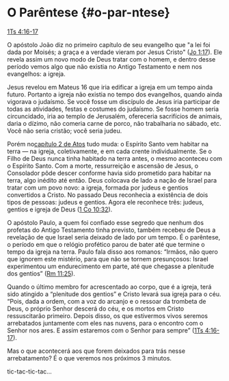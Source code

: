 # **O Parêntese** {#o-par-ntese}

[1Ts 4:16-17](http://bibliaonline.com.br/acf/1ts/4/16-17)

O apóstolo João diz no primeiro capítulo de seu evangelho que &quot;a lei foi dada por Moisés; a graça e a verdade vieram por Jesus Cristo&quot; ([Jo 1:17](http://bibliaonline.com.br/acf/jo/1/17)). Ele revela assim um novo modo de Deus tratar com o homem, e dentro desse período vemos algo que não existia no Antigo Testamento e nem nos evangelhos: a igreja.

Jesus revelou em Mateus 16 que iria edificar a igreja em um tempo ainda futuro. Portanto a igreja não existia no tempo dos evangelhos, quando ainda vigorava o judaísmo. Se você fosse um discípulo de Jesus iria participar de todas as atividades, festas e costumes do judaísmo. Se fosse homem seria circuncidado, iria ao templo de Jerusalém, ofereceria sacrifícios de animais, daria o dízimo, não comeria carne de porco, não trabalharia no sábado, etc. Você não seria cristão; você seria judeu.

Porém no[capítulo 2 de Atos](http://bibliaonline.com.br/acf/atos/2) tudo muda: o Espírito Santo vem habitar na terra — na igreja, coletivamente, e em cada crente individualmente. Se o Filho de Deus nunca tinha habitado na terra antes, o mesmo aconteceu com o Espírito Santo. Com a morte, ressurreição e ascensão de Jesus, o Consolador pôde descer conforme havia sido prometido para habitar na terra, algo inédito até então. Deus colocava de lado a nação de Israel para tratar com um povo novo: a igreja, formada por judeus e gentios convertidos a Cristo. No passado Deus reconhecia a existência de dois tipos de pessoas: judeus e gentios. Agora ele reconhece três: judeus, gentios e igreja de Deus ([1 Co 10:32](http://bibliaonline.com.br/acf/1co/10/32)).

O apóstolo Paulo, a quem foi confiado esse segredo que nenhum dos profetas do Antigo Testamento tinha previsto, também recebeu de Deus a revelação de que Israel seria deixado de lado por um tempo. É o parêntese, o período em que o relógio profético parou de bater até que termine o tempo da igreja na terra. Paulo fala disso aos romanos: “Irmãos, não quero que ignorem este mistério, para que não se tornem presunçosos: Israel experimentou um endurecimento em parte, até que chegasse a plenitude dos gentios” ([Rm 11:25](http://bibliaonline.com.br/acf/rm/11/25)).

Quando o último membro for acrescentado ao corpo, que é a igreja, terá sido atingido a “plenitude dos gentios” e Cristo levará sua igreja para o céu. “Pois, dada a ordem, com a voz do arcanjo e o ressoar da trombeta de Deus, o próprio Senhor descerá do céu, e os mortos em Cristo ressuscitarão primeiro. Depois disso, os que estivermos vivos seremos arrebatados juntamente com eles nas nuvens, para o encontro com o Senhor nos ares. E assim estaremos com o Senhor para sempre” ([1Ts 4:16-17](http://bibliaonline.com.br/acf/1ts/4/16-17)).

Mas o que acontecerá aos que forem deixados para trás nesse arrebatamento? É o que veremos nos próximos 3 minutos.

tic-tac-tic-tac...